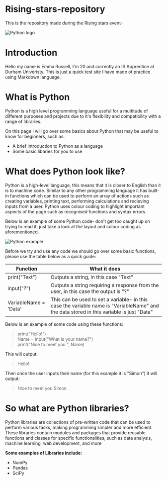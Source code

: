 # Rising-stars-repository
This is the repository made during the Rising stars event-

![Python logo](https://logos-world.net/wp-content/uploads/2021/10/Python-Logo.png)
# Introduction
Hello my name is Emma Russell, I'm 20 and currently an IS Apprentice at Durham Univeristy. This is just a quick test site I have made ot practice using Markdown language. 

# What is Python
Python is a high level programming language useful for a multitude of different purposes and projects due to it's flexibility and compatibility with a range of libraries.

On this page I will go over some basics about Python that may be useful to know for beginners, such as:
- A brief introduction to Python as a language
- Some basic libaries for you to use


# What does Python look like?
Python is a high-level language, this means that it is closer to English than it is to machine code. Similar to any other programming language it has built-in functions which can be used to perform an array of actions such as creating variables, printing text, performing calculations and recieving inputs from a user. Python uses colour coding to highlight important aspects of the page such as recognised functions and syntax errors.

Below is an example of some Python code- don't get too caught up on trying to read it; just take a look at the layout and colour coding as aforementioned.

![Python example](https://miro.medium.com/v2/resize:fit:500/1*vhBCH7FrI1qKEVToZBXdfQ.png)

Before we try and use any code we should go over some basic functions, please use the table below as a quick guide:

|Function|What it does|
|--------|------------|
|print("Text")|Outputs a string, in this case "Text"|
|input("?")|Outputs a string requiring a response from the user, in this case the output is "?"|
|VariableName = 'Data'|This can be used to set a variable- in this case the variable name is "VariableName" and the data stored in this variable is just "Data"|

Below is an example of some code using these functions:

>print("Hello!") <br>
>Name = input("What is your name?") <br>
>print("Nice to meet you ", Name)

This will output:
>Hello!

Then once the user inputs their name (for this example it is "Simon") it will output:
>Nice to meet you Simon

# So what are Python libraries?
Python libraries are collections of pre-written code that can be used to perform various tasks, making programming simpler and more efficient. These libraries contain modules and packages that provide reusable functions and classes for specific functionalities, such as data analysis, machine learning, web development, and more

**Some examples of Libraries include:**
- NumPy
- Pandas
- SciPy


